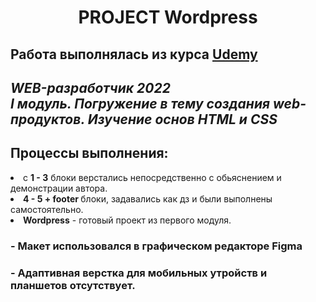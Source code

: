 <h1 align="center">PROJECT Wordpress <br>
  <h2> Работа выполнялась из курса <a href="https://www.udemy.com/course/webdeveloper/"> Udemy </a> <h2> 
  <i><b> WEB-разработчик 2022 <br> I модуль. Погружение в тему создания web-продуктов. Изучение основ HTML и CSS</b></i>
    <h2> Процессы выполнения: </h2>
    <li> c <b> 1 - 3</b> блоки верстались непосредственно с обьяснением и демонстрации автора.</li>
    <li> <b> 4 - 5 + footer </b> блоки, задавались как дз и были выполнены самостоятельно.</li>
    <li> <b>Wordpress</b> - готовый проект из первого модуля.</li>
    <h3> - Макет использовался в графическом редакторе <b> Figma </br> </h3>
    <h3> - Адаптивная верстка для мобильных утройств и планшетов отсутствует. </h3>
   
    
      
